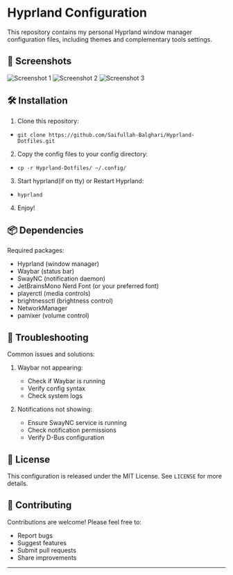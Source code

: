 # Hyprland Configuration

This repository contains my personal Hyprland window manager configuration files, including themes and complementary tools settings.

## 📸 Screenshots

![Screenshot 1](screenshots/screenshot1.png)
![Screenshot 2](screenshots/screenshot2.png)
![Screenshot 3](screenshots/screenshot3.png)

## 🛠️ Installation

1. Clone this repository:

- `git clone https://github.com/Saifullah-Balghari/Hyprland-Dotfiles.git`

2. Copy the config files to your config directory:

- `cp -r Hyprland-Dotfiles/ ~/.config/`

3. Start hyprland(if on tty) or Restart Hyprland:

- `hyprland`

4. Enjoy!

## 📦 Dependencies

Required packages:

- Hyprland (window manager)
- Waybar (status bar)
- SwayNC (notification daemon)
- JetBrainsMono Nerd Font (or your preferred font)
- playerctl (media controls)
- brightnessctl (brightness control)
- NetworkManager
- pamixer (volume control)

## 🐛 Troubleshooting

Common issues and solutions:

1. Waybar not appearing:

   - Check if Waybar is running
   - Verify config syntax
   - Check system logs

2. Notifications not showing:
   - Ensure SwayNC service is running
   - Check notification permissions
   - Verify D-Bus configuration

## 📝 License

This configuration is released under the MIT License. See `LICENSE` for more details.

## 🤝 Contributing

Contributions are welcome! Please feel free to:

- Report bugs
- Suggest features
- Submit pull requests
- Share improvements

---
